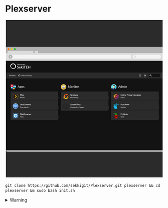 # Plexserver

<p align="center">
  <img width="500" height="500" src="https://github.com/sekkigit/porfolio.sekiteh/blob/gh-pages/img/works/1.jpg?raw=true">
</p>

```
git clone https://github.com/sekkigit/Plexserver.git plexserver && cd plexserver && sudo bash init.sh
```

<details><summary>Warning</summary>
<p>

#### ⚠️ Please beware that products can change over time.

I do my best to keep up with the latest changes and releases, but please understand that this won’t always be the case.

</p>
</details>